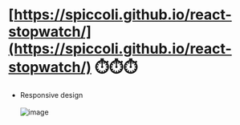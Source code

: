 # [https://spiccoli.github.io/react-stopwatch/](https://spiccoli.github.io/react-stopwatch/) ⏱️⏱️⏱️
- Responsive design<br></br>
![image](https://github.com/user-attachments/assets/3ec9f91f-1ab2-48eb-9331-1365ae7d0584)
